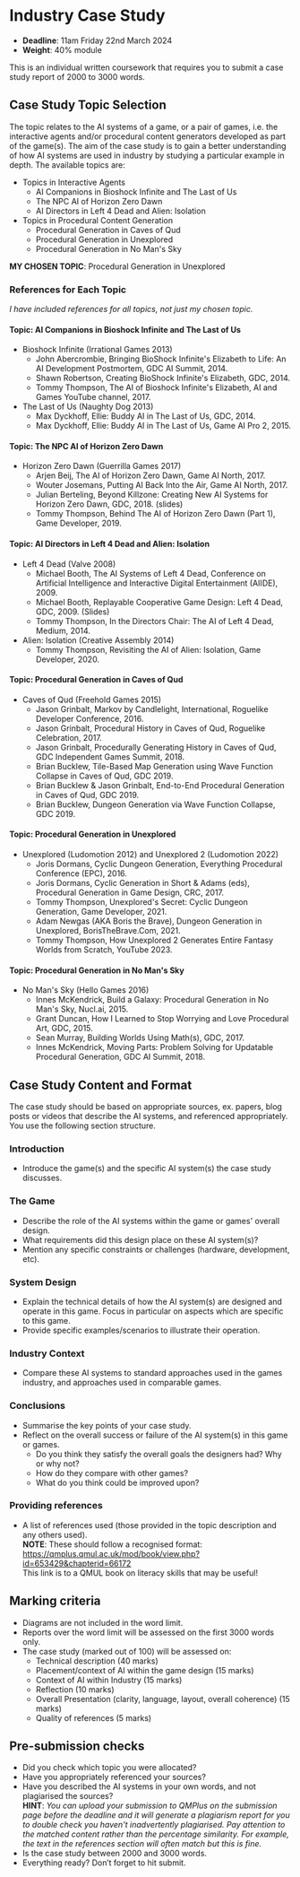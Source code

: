 # Industry Case Study

- **Deadline**: 11am Friday 22nd March 2024
- **Weight**: 40% module

This is an individual written coursework that requires you to submit a case study report of 2000 to 3000 words.

## Case Study Topic Selection
The topic relates to the AI systems of a game, or a pair of games, i.e. the interactive agents and/or procedural content generators developed as part of the game(s). The aim of the case study is to gain a better understanding of how AI systems are used in industry by studying a particular example in depth. The available topics are:

- Topics in Interactive Agents
    - AI Companions in Bioshock Infinite and The Last of Us
    - The NPC AI of Horizon Zero Dawn
    - AI Directors in Left 4 Dead and Alien: Isolation
- Topics in Procedural Content Generation
    - Procedural Generation in Caves of Qud
    - Procedural Generation in Unexplored
    - Procedural Generation in No Man's Sky

**MY CHOSEN TOPIC**: Procedural Generation in Unexplored

### References for Each Topic
_I have included references for all topics, not just my chosen topic._

#### Topic: AI Companions in Bioshock Infinite and The Last of Us
- Bioshock Infinite (Irrational Games 2013)
    - John Abercrombie, Bringing BioShock Infinite's Elizabeth to Life: An AI Development Postmortem, GDC AI Summit, 2014.
    - Shawn Robertson,  Creating BioShock Infinite's Elizabeth, GDC, 2014.
    - Tommy Thompson, The AI of Bioshock Infinite's Elizabeth, AI and Games YouTube channel, 2017.
- The Last of Us (Naughty Dog 2013)
    - Max Dyckhoff, Ellie: Buddy AI in The Last of Us, GDC, 2014.
    - Max Dyckhoff, Ellie: Buddy AI in The Last of Us, Game AI Pro 2, 2015.

#### Topic: The NPC AI of Horizon Zero Dawn
- Horizon Zero Dawn (Guerrilla Games 2017)
    - Arjen Beij, The AI of Horizon Zero Dawn, Game AI North, 2017.
    - Wouter Josemans, Putting AI Back Into the Air, Game AI North, 2017.
    - Julian Berteling, Beyond Killzone: Creating New AI Systems for Horizon Zero Dawn, GDC, 2018. (slides)
    - Tommy Thompson, Behind The AI of Horizon Zero Dawn (Part 1), Game Developer, 2019.

#### Topic: AI Directors in Left 4 Dead and Alien: Isolation
- Left 4 Dead (Valve 2008)
    - Michael Booth, The AI Systems of Left 4 Dead, Conference on Artificial Intelligence and Interactive Digital Entertainment (AIIDE), 2009.
    - Michael Booth, Replayable Cooperative Game Design: Left 4 Dead, GDC, 2009.  (Slides)
    - Tommy Thompson, In the Directors Chair: The AI of Left 4 Dead, Medium, 2014.
- Alien: Isolation (Creative Assembly 2014)
    - Tommy Thompson, Revisiting the AI of Alien: Isolation, Game Developer, 2020.

#### Topic: Procedural Generation in Caves of Qud
- Caves of Qud (Freehold Games 2015)
    - Jason Grinbalt, Markov by Candlelight, International, Roguelike Developer Conference, 2016.
    - Jason Grinbalt, Procedural History in Caves of Qud, Roguelike Celebration, 2017.
    - Jason Grinbalt, Procedurally Generating History in Caves of Qud, GDC Independent Games Summit, 2018.
    - Brian Bucklew, Tile-Based Map Generation using Wave Function Collapse in Caves of Qud, GDC 2019.
    - Brian Bucklew & Jason Grinbalt, End-to-End Procedural Generation in Caves of Qud, GDC 2019.
    - Brian Bucklew, Dungeon Generation via Wave Function Collapse, GDC 2019.

#### Topic: Procedural Generation in Unexplored
- Unexplored (Ludomotion 2012) and Unexplored 2 (Ludomotion 2022)
    - Joris Dormans, Cyclic Dungeon Generation, Everything Procedural Conference (EPC), 2016.
    - Joris Dormans, Cyclic Generation in Short & Adams (eds), Procedural Generation in Game Design, CRC, 2017.
    - Tommy Thompson, Unexplored's Secret: Cyclic Dungeon Generation, Game Developer, 2021.
    - Adam Newgas (AKA Boris the Brave), Dungeon Generation in Unexplored, BorisTheBrave.Com, 2021.
    - Tommy Thompson, How Unexplored 2 Generates Entire Fantasy Worlds from Scratch, YouTube 2023.

#### Topic: Procedural Generation in No Man's Sky
- No Man's Sky (Hello Games 2016)
    - Innes McKendrick, Build a Galaxy: Procedural Generation in No Man's Sky, Nucl.ai, 2015.
    - Grant Duncan, How I Learned to Stop Worrying and Love Procedural Art, GDC, 2015.
    - Sean Murray, Building Worlds Using Math(s), GDC, 2017.
    - Innes McKendrick, Moving Parts: Problem Solving for Updatable Procedural Generation, GDC AI Summit, 2018.

## Case Study Content and Format
The case study should be based on appropriate sources, ex. papers, blog posts or videos that describe the AI systems, and referenced appropriately. You use the following section structure.

### Introduction
- Introduce the game(s) and the specific AI system(s) the case study discusses.

### The Game
- Describe the role of the AI systems within the game or games' overall design.
- What requirements did this design place on these AI system(s)?
- Mention any specific constraints or challenges (hardware, development, etc).

### System Design
- Explain the technical details of how the AI system(s) are designed and operate in this game. Focus in particular on aspects which are specific to this game.
- Provide specific examples/scenarios to illustrate their operation.

### Industry Context
- Compare these AI systems to standard approaches used in the games industry, and approaches used in comparable games.

### Conclusions
- Summarise the key points of your case study.
- Reflect on the overall success or failure of the AI system(s) in this game or games.
    - Do you think they satisfy the overall goals the designers had? Why or why not?
    - How do they compare with other games?
    - What do you think could be improved upon?

### Providing references
- A list of references used (those provided in the topic description and any others used). <br> **NOTE**: These should follow a recognised format: <br> https://qmplus.qmul.ac.uk/mod/book/view.php?id=653429&chapterid=66172 <br> This link is to a QMUL book on literacy skills that may be useful!

## Marking criteria
- Diagrams are not included in the word limit.
- Reports over the word limit will be assessed on the first 3000 words only.
- The case study (marked out of 100) will be assessed on:
    - Technical description (40 marks)
    - Placement/context of AI within the game design (15 marks)
    - Context of AI within Industry (15 marks)
    - Reflection (10 marks)
    - Overall Presentation (clarity, language, layout, overall coherence) (15 marks)
    - Quality of references (5 marks)

## Pre-submission checks
- Did you check which topic you were allocated?
- Have you appropriately referenced your sources?
- Have you described the AI systems in your own words, and not plagiarised the sources? <br> **HINT**: _You can upload your submission to QMPlus on the submission page before the deadline and it will generate a plagiarism report for you to double check you haven't inadvertently plagiarised. Pay attention to the matched content rather than the percentage similarity. For example, the text in the references section will often match but this is fine._
- Is the case study between 2000 and 3000 words.
- Everything ready? Don’t forget to hit submit.
